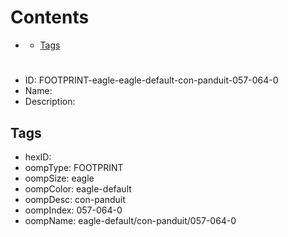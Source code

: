 



Contents
========

* [](#)
	* [Tags](#tags)

# 

- ID: FOOTPRINT-eagle-eagle-default-con-panduit-057-064-0
- Name: 
- Description: 

## Tags

- hexID: 
- oompType: FOOTPRINT
- oompSize: eagle
- oompColor: eagle-default
- oompDesc: con-panduit
- oompIndex: 057-064-0
- oompName: eagle-default/con-panduit/057-064-0
